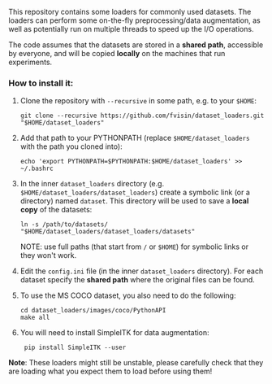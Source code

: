 This repository contains some loaders for commonly used datasets. The loaders can perform some on-the-fly preprocessing/data augmentation, as well as potentially run on multiple threads to speed up the I/O operations.

The code assumes that the datasets are stored in a **shared path**, accessible by everyone, and will be copied **locally** on the machines that run experiments.

### How to install it:
1. Clone the repository with `--recursive` in some path, e.g. to your `$HOME`:

   ```
   git clone --recursive https://github.com/fvisin/dataset_loaders.git "$HOME/dataset_loaders"
   ```
   
2. Add that path to your PYTHONPATH (replace `$HOME/dataset_loaders` with the path you cloned into):

   ```
   echo 'export PYTHONPATH=$PYTHONPATH:$HOME/dataset_loaders' >> ~/.bashrc
   ```
   
3. In the inner `dataset_loaders` directory (e.g. `$HOME/dataset_loaders/dataset_loaders`) create 
   a symbolic link (or a directory) named `dataset`. This directory will be used to save a **local copy** 
   of the datasets:

   ```
   ln -s /path/to/datasets/ "$HOME/dataset_loaders/dataset_loaders/datasets"
   ```
   
   NOTE: use full paths (that start from `/` or `$HOME`) for symbolic links or they won't work.
4. Edit the `config.ini` file (in the inner `dataset_loaders` directory). For each dataset specify the 
   **shared path** where the original files can be found.
4. To use the MS COCO dataset, you also need to do the following:

   ```
   cd dataset_loaders/images/coco/PythonAPI
   make all
   ```
4. You will need to install SimpleITK for data augmentation:
   ```
    pip install SimpleITK --user  
   ```

**Note**: These loaders might still be unstable, please carefully check that they are loading what you expect them to load before using them!
